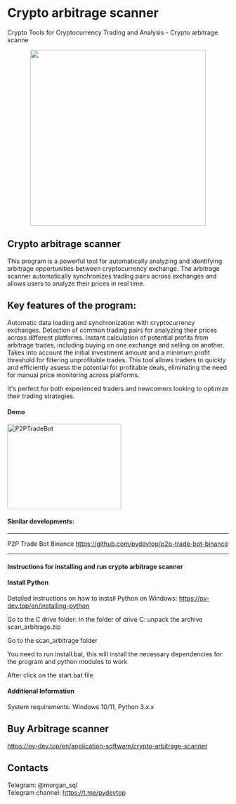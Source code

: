 # Crypto arbitrage scanner

Crypto Tools for Cryptocurrency Trading and Analysis - Crypto arbitrage scanne

<p align="center"><img width="400" src="https://py-dev.top/components/com_jshopping/files/img_products/full_thumb_ex650_scaner.png"></p>

## Crypto arbitrage scanner

This program is a powerful tool for automatically analyzing and identifying arbitrage opportunities between cryptocurrency exchange. The arbitrage scanner automatically synchronizes trading pairs across exchanges and allows users to analyze their prices in real time.

 

## Key features of the program:

Automatic data loading and synchronization with cryptocurrency exchanges.
Detection of common trading pairs for analyzing their prices across different platforms.
Instant calculation of potential profits from arbitrage trades, including buying on one exchange and selling on another.
Takes into account the initial investment amount and a minimum profit threshold for filtering unprofitable trades.
This tool allows traders to quickly and efficiently assess the potential for profitable deals, eliminating the need for manual price monitoring across platforms.

It's perfect for both experienced traders and newcomers looking to optimize their trading strategies.


#### Demo


<a href="https://www.youtube.com/watch?v=OztAbueEOAM" target="_blank"><img src="https://img.youtube.com/vi/OztAbueEOAM/0.jpg" alt="P2PTradeBot" style="width:259px;height:194px;"></a>

####  Similar developments:
******************************************************************************
P2P Trade Bot Binance https://github.com/pydevtop/p2p-trade-bot-binance
******************************************************************************


#### Instructions for installing and run crypto arbitrage scanner

#### Install Python

Detailed instructions on how to install Python on Windows: https://py-dev.top/en/installing-python

Go to the C drive folder:
In the folder of drive C: unpack the archive scan_arbitrage.zip

Go to the scan_arbitrage folder

You need to run install.bat,  this will install the necessary dependencies for the program and python modules to work

After  click on the start.bat file

#### Additional Information
System requirements: Windows 10/11, Python 3.x.x

## Buy Arbitrage scanner
https://py-dev.top/en/application-software/crypto-arbitrage-scanner

## Contacts
Telegram:  @morgan_sql<br>
Telegram channel:  https://t.me/pydevtop
